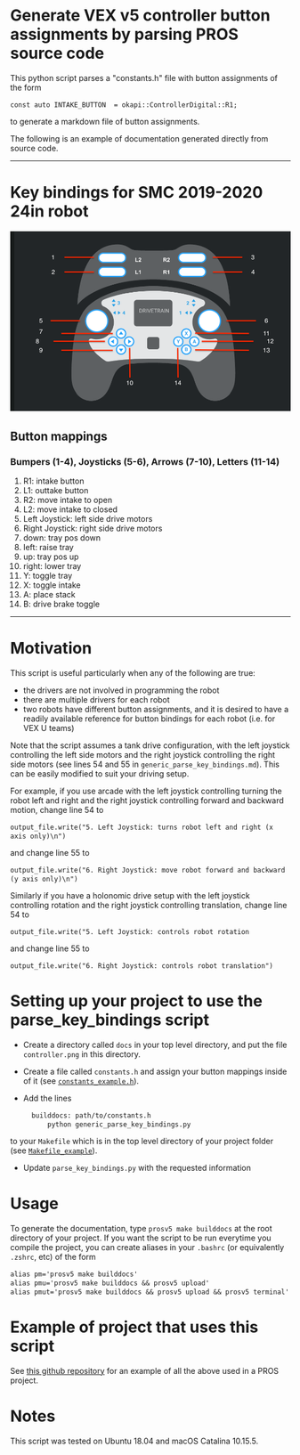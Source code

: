 # Generate VEX v5 controller button assignments by parsing PROS source code
This python script parses a "constants.h" file with button assignments of the form

    const auto INTAKE_BUTTON  = okapi::ControllerDigital::R1;
to generate a markdown file of button assignments.

The following is an example of documentation generated directly from source code.

---

# Key bindings for SMC 2019-2020 24in robot
![Controller](https://raw.githubusercontent.com/smcrobotics/competition_bot_15_inch/master/docs/controller.png)

## Button mappings
### Bumpers (1-4), Joysticks (5-6), Arrows (7-10), Letters (11-14)
1. R1: intake button 
2. L1: outtake button
3. R2: move intake to open
4. L2: move intake to closed
5. Left Joystick: left side drive motors
6. Right Joystick: right side drive motors
7. down: tray pos down
8. left: raise tray
9. up: tray pos up
10. right: lower tray
11. Y: toggle tray
12. X: toggle intake
13. A: place stack
14. B: drive brake toggle

---

# Motivation

This script is useful particularly when any of the following are true:

- the drivers are not involved in programming the robot
- there are multiple drivers for each robot
- two robots have different button assignments, and it is desired to have a readily available reference for button bindings for each robot (i.e. for VEX U teams)

Note that the script assumes a tank drive configuration, with the left joystick controlling the left side motors and the right joystick controlling the right side motors (see lines 54 and 55 in `generic_parse_key_bindings.md`). This can be easily modified to suit your driving setup.

For example, if you use arcade with the left joystick controlling turning the robot left and right and the right joystick controlling forward and backward motion, change line 54 to

    output_file.write("5. Left Joystick: turns robot left and right (x axis only)\n")

and change line 55 to

    output_file.write("6. Right Joystick: move robot forward and backward (y axis only)\n")

Similarly if you have a holonomic drive setup with the left joystick controlling rotation and the right joystick controlling translation, change line 54 to

    output_file.write("5. Left Joystick: controls robot rotation

and change line 55 to

    output_file.write("6. Right Joystick: controls robot translation")

# Setting up your project to use the parse\_key\_bindings script
- Create a directory called `docs` in your top level directory, and put the file `controller.png` in this directory.
- Create a file called `constants.h` and assign your button mappings inside of it (see [`constants_example.h`](https://github.com/nashirj/create-vex-controller-documentation/blob/master/constants_example.h)).
- Add the lines

        builddocs: path/to/constants.h
            python generic_parse_key_bindings.py
to your `Makefile` which is in the top level directory of your project folder (see [`Makefile_example`](https://github.com/nashirj/create-vex-controller-documentation/blob/master/Makefile_example)).
- Update `parse_key_bindings.py` with the requested information

# Usage
To generate the documentation, type `prosv5 make builddocs` at the root directory of your project. If you want the script to be run everytime you compile the project, you can create aliases in your `.bashrc` (or equivalently `.zshrc`, etc) of the form

    alias pm='prosv5 make builddocs'
    alias pmu='prosv5 make builddocs && prosv5 upload'
    alias pmut='prosv5 make builddocs && prosv5 upload && prosv5 terminal'

# Example of project that uses this script
See [this github repository](https://github.com/smcrobotics/competition_bot_24_inch) for an example of all the above used in a PROS project.

# Notes
This script was tested on Ubuntu 18.04 and macOS Catalina 10.15.5.

